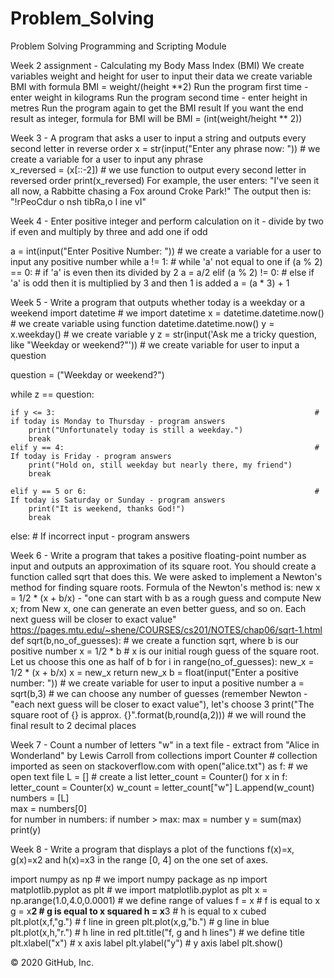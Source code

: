 # Problem_Solving

Problem Solving Programming and Scripting Module

Week 2 assignment - Calculating my Body Mass Index (BMI)
We create variables weight and height for user to input their data
we create variable BMI with formula BMI = weight/(height **2)
Run the program first time - enter weight in kilograms 
Run the program second time - enter height in metres 
Run the program again to get the BMI result 
If you want the end result as integer, formula for BMI will be BMI = (int(weight/height ** 2))

Week 3 - A program that asks a user to input a string and outputs every second letter in reverse order
x = str(input("Enter any phrase now: "))   # we create a variable for a user to input any phrase  
x_reversed = (x[::-2])                     # we use function to output every second letter in reversed order
print(x_reversed)
For example, the user enters: "I've seen it all now, a Rabbitte chasing a Fox around Croke Park!"
The output then is: "!rPeoCdur o  nsh tibRa,o l ine vI"

Week 4 - Enter positive integer and perform calculation on it - divide by two if even and multiply by three and add one if odd

a = int(input("Enter Positive Number: "))   # we create a variable for a user to input any positive number
while a != 1:                        # while 'a' not equal to one
    if (a % 2) == 0:                 # if 'a' is even then its divided by 2
        a = a/2
    elif (a % 2) != 0:               # else if 'a' is odd then it is multiplied by 3 and then 1 is added
        a = (a * 3) + 1
 
Week 5 - Write a program that outputs whether today is a weekday or a weekend
import datetime                 # we import datetime
x = datetime.datetime.now()      # we create variable using function datetime.datetime.now()
y = x.weekday()                   # we create variable y
z = str(input('Ask me a tricky question, like "Weekday or weekend?"'))     # we create variable for user to input a question

question = ("Weekday or weekend?")

while z == question:

    if y <= 3:                                                          # if today is Monday to Thursday - program answers
        print("Unfortunately today is still a weekday.")                   
        break                   
    elif y == 4:                                                        # If today is Friday - program answers
        print("Hold on, still weekday but nearly there, my friend")        
        break

    elif y == 5 or 6:                                                   # If today is Saturday or Sunday - program answers
        print("It is weekend, thanks God!")                     
        break                     
    
else:                                                                   # If incorrect input - program answers

Week 6 - Write a program that takes a positive floating-point number as input and outputs an approximation of its square root. 
You should create a function called sqrt that does this.
We were asked to implement a Newton's method for finding square roots. 
Formula of the Newton's method is: new x = 1/2 * (x + b/x) - 
"one can start with b as a rough guess and compute New x; from New x, one can generate an even better guess, and so on.
Each next guess will be closer to exact value" 
https://pages.mtu.edu/~shene/COURSES/cs201/NOTES/chap06/sqrt-1.html
def sqrt(b,no_of_guesses):                     # we create a function sqrt, where b is our positive number
    x = 1/2 * b                                # x is our initial rough guess of the square root. Let us choose this one as half of b
    for i in range(no_of_guesses):
        new_x = 1/2 * (x + b/x)
        x = new_x
    return new_x
b = float(input("Enter a positive number: "))    # we create variable for user to input a positive number
a = sqrt(b,3)                                    # we can choose any number of guesses (remember Newton - "each next guess will be closer to exact value"), let's choose 3 
print("The square root of {} is approx. {}".format(b,round(a,2)))     # we will round the final result to 2 decimal places


Week 7 - Count a number of letters "w" in a text file - extract from "Alice in Wonderland" by Lewis Carroll
from collections import Counter                           # collection imported as seen on stackoverflow.com
with open("alice.txt") as f:                              # we open text file 
    L = []                                                # create a list
    letter_count = Counter()
    for x in f:
        letter_count = Counter(x)
        w_count = letter_count["w"]
        L.append(w_count)                                                   
    numbers = [L]                                                          
    max = numbers[0]                                                        
    for number in numbers:
        if number > max:
            max = number
        y = sum(max)                                                        
        print(y)   

Week 8 - Write a program that displays a plot of the functions f(x)=x, g(x)=x2 and h(x)=x3 in the range [0, 4] on the one set of axes.

import numpy as np                          # we import numpy package as np
import matplotlib.pyplot as plt             # we import matplotlib.pyplot as plt
x = np.arange(1.0,4.0,0.0001)               # we define range of values
f = x                                       # f is equal to x
g = x**2                                    # g is equal to x squared
h = x**3                                    # h is equal to x cubed
plt.plot(x,f,"g.")                          # f line in green
plt.plot(x,g,"b.")                          # g line in blue
plt.plot(x,h,"r.")                          # h line in red
plt.title("f, g and h lines")               # we define title
plt.xlabel("x")                             # x axis label
plt.ylabel("y")                             # y axis label
plt.show()


© 2020 GitHub, Inc.

